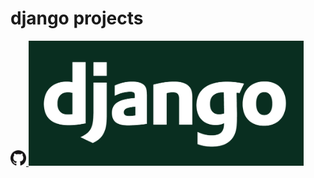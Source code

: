 # django projects 
<a href="https://github.com/edoardo-mileto" target="_blank"> <img src="./img/GitHub-Mark-120px-plus.png?raw=true" height="25">
<img src="./img/django_logo.png?raw=true" height="200">
